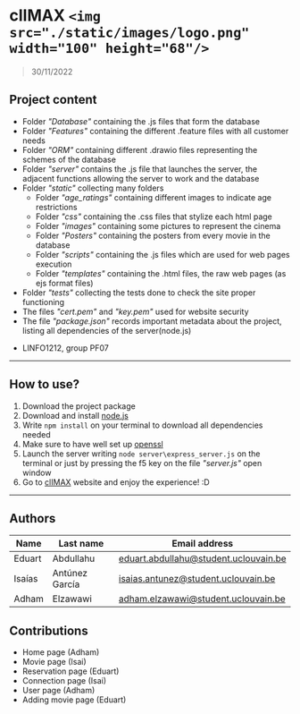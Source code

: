 # clIMAX `<img src="./static/images/logo.png" width="100" height="68"/>`

> 30/11/2022

## Project content

- Folder *"Database"* containing the .js files that form the database
- Folder *"Features"* containing the different .feature files with all customer needs
- Folder *"ORM"* containing different .drawio files representing the schemes of the database
- Folder *"server"* contains the .js file that launches the server, the adjacent functions allowing the server to work and the database
- Folder *"static"* collecting many folders
  * Folder *"age_ratings"* containing different images to indicate age restrictions
  * Folder *"css"* containing the .css files that stylize each html page
  * Folder *"images"* containing some pictures to represent the cinema
  * Folder *"Posters"* containing the posters from every movie in the database
  * Folder *"scripts"* containing the .js files which are used for web pages execution
  * Folder *"templates"* containing the .html files, the raw web pages (as ejs format files)
- Folder *"tests"* collecting the tests done to check the site proper functioning
- The files *"cert.pem"* and *"key.pem"* used for website security
- The file *"package.json"* records important metadata about the project, listing all dependencies of the server(node.js)

* LINFO1212, group PF07

---

## How to use?

1. Download the project package
2. Download and install [node.js](https://nodejs.org/en/)
3. Write `npm install` on your terminal to download all dependencies needed
4. Make sure to have well set up [openssl](https://www.openssl.org/)
5. Launch the server writing `node server\express_server.js` on the terminal or just by pressing the f5 key on the file *"server.js"* open window
6. Go to [clIMAX](https://localhost:8080/) website and enjoy the experience! :D

---

## Authors

| Name    | Last name        | Email address                         |
| ------- | ---------------- | ------------------------------------- |
| Eduart  | Abdullahu        | eduart.abdullahu@student.uclouvain.be |
| Isaías | Antúnez García | isaias.antunez@student.uclouvain.be   |
| Adham   | Elzawawi         | adham.elzawawi@student.uclouvain.be   |

## Contributions

- Home page (Adham)
- Movie page (Isai)
- Reservation page (Eduart)
- Connection page (Isai)
- User page (Adham)
- Adding movie page (Eduart)
